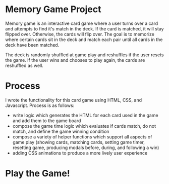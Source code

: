 # Memory Game Project

Memory game is an interactive card game where a user turns over a card and attempts to find it's match in the deck. If the card is matched, it will stay flipped over. Otherwise, the cards will flip over. The goal is to memorize where certain cards sit in the deck and match each pair until all cards in the deck have been matched.

The deck is randomly shuffled at game play and reshuffles if the user resets the game. If the user wins and chooses to play again, the cards are reshuffled as well.

# Process

I wrote the functionality for this card game using HTML, CSS, and Javascript. Process is as follows:

- write logic which generates the HTML for each card used in the game and add them to the game board
- compose the game time logic which evaluates if cards match, do not match, and define the game winning condition
- compose a variety of helper functions which support all aspects of game play (showing cards, matching cards, setting game timer, resetting game, producing modals before, during, and following a win)
- adding CSS animations to produce a more lively user experience

# Play the Game!



